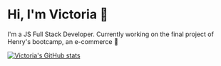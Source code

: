 # Hi, I'm Victoria 👋

I'm a JS Full Stack Developer. Currently working on the final project of Henry's bootcamp, an e-commerce 🚀

[![Victoria's GitHub stats](https://github-readme-stats.vercel.app/api?username=viccoronado&show_icons=true&theme=omni)](https://github.com/viccoronado/github-readme-stats)
